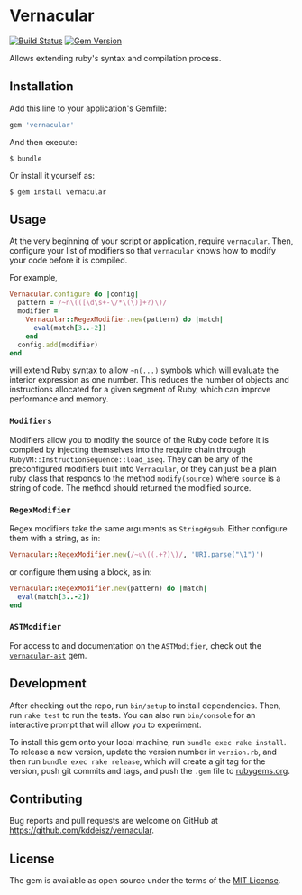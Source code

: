 # Vernacular

[![Build Status](https://github.com/kddeisz/vernacular/workflows/Main/badge.svg)](https://github.com/kddeisz/vernacular/actions)
[![Gem Version](https://img.shields.io/gem/v/vernacular.svg)](https://rubygems.org/gems/vernacular)

Allows extending ruby's syntax and compilation process.

## Installation

Add this line to your application's Gemfile:

```ruby
gem 'vernacular'
```

And then execute:

    $ bundle

Or install it yourself as:

    $ gem install vernacular

## Usage

At the very beginning of your script or application, require `vernacular`. Then, configure your list of modifiers so that `vernacular` knows how to modify your code before it is compiled.

For example,

```ruby
Vernacular.configure do |config|
  pattern = /~n\(([\d\s+-\/*\(\)]+?)\)/
  modifier =
    Vernacular::RegexModifier.new(pattern) do |match|
      eval(match[3..-2])
    end
  config.add(modifier)
end
```

will extend Ruby syntax to allow `~n(...)` symbols which will evaluate the interior expression as one number. This reduces the number of objects and instructions allocated for a given segment of Ruby, which can improve performance and memory.

### `Modifiers`

Modifiers allow you to modify the source of the Ruby code before it is compiled by injecting themselves into the require chain through `RubyVM::InstructionSequence::load_iseq`. They can be any of the preconfigured modifiers built into `Vernacular`, or they can just be a plain ruby class that responds to the method `modify(source)` where `source` is a string of code. The method should returned the modified source.

### `RegexModifier`

Regex modifiers take the same arguments as `String#gsub`. Either configure them with a string, as in:

```ruby
Vernacular::RegexModifier.new(/~u\((.+?)\)/, 'URI.parse("\1")')
```

or configure them using a block, as in:

```ruby
Vernacular::RegexModifier.new(pattern) do |match|
  eval(match[3..-2])
end
```

### `ASTModifier`

For access to and documentation on the `ASTModifier`, check out the [`vernacular-ast`](https://github.com/kddeisz/vernacular-ast) gem.

## Development

After checking out the repo, run `bin/setup` to install dependencies. Then, run `rake test` to run the tests. You can also run `bin/console` for an interactive prompt that will allow you to experiment.

To install this gem onto your local machine, run `bundle exec rake install`. To release a new version, update the version number in `version.rb`, and then run `bundle exec rake release`, which will create a git tag for the version, push git commits and tags, and push the `.gem` file to [rubygems.org](https://rubygems.org).

## Contributing

Bug reports and pull requests are welcome on GitHub at https://github.com/kddeisz/vernacular.

## License

The gem is available as open source under the terms of the [MIT License](http://opensource.org/licenses/MIT).

